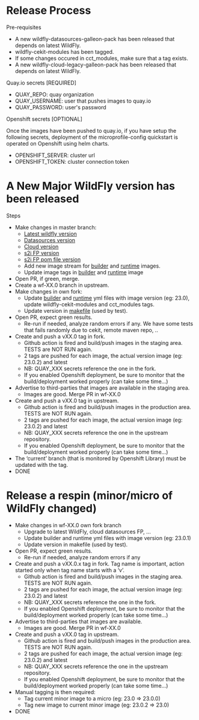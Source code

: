 
Release Process
==========


Pre-requisites

* A new wildfly-datasources-galleon-pack has been released that depends on latest WildFly.
* wildfly-cekit-modules has been tagged.
* If some changes occured in cct_modules, make sure that a tag exists.
* A new wildfly-cloud-legacy-galleon-pack has been released that depends on latest WildFly.

Quay.io secrets [REQUIRED]

* QUAY_REPO: quay organization
* QUAY_USERNAME: user that pushes images to quay.io
* QUAY_PASSWORD: user's password

Openshift secrets [OPTIONAL]

Once the images have been pushed to quay.io, if you have setup the following secrets, deployment 
of the microprofile-config quickstart is operated on Openshift using helm charts.

* OPENSHIFT_SERVER: cluster url
* OPENSHIFT_TOKEN: cluster connection token


A New Major WildFly version has been released
============================

Steps

* Make changes in master branch:
  * [Latest wildfly version](https://github.com/wildfly/wildfly-s2i/blob/master/wildfly-modules/jboss/container/wildfly/base/module.yaml#L8)
  * [Datasources version](https://github.com/wildfly/wildfly-s2i/blob/master/wildfly-modules/jboss/container/wildfly/galleon-wildfly/module.yaml#L10)
  * [Cloud version](https://github.com/wildfly/wildfly-s2i/blob/master/wildfly-modules/jboss/container/wildfly/galleon-wildfly/module.yaml#L12)
  * [s2i FP version](https://github.com/wildfly/wildfly-s2i/blob/master/wildfly-modules/jboss/container/wildfly/galleon-wildfly/module.yaml#L8)
  * [s2i FP pom file version](https://github.com/wildfly/wildfly-s2i/blob/master/wildfly-modules/jboss/container/wildfly/galleon-wildfly/artifacts/opt/jboss/container/wildfly/galleon/wildfly-s2i-galleon-pack/pom.xml#L23)
  * Add new image stream for [builder](https://github.com/wildfly/wildfly-s2i/blob/master/imagestreams/wildfly-centos7.json) and [runtime](https://github.com/wildfly/wildfly-s2i/blob/master/imagestreams/wildfly-runtime-centos7.json) images.  
  * Update image tags in [builder](https://github.com/wildfly/wildfly-s2i/blob/master/wildfly-builder-image/image.yaml#L15) and [runtime](https://github.com/wildfly/wildfly-s2i/blob/master/wildfly-runtime-image/image.yaml#L11) image
* Open PR, if green, merge.
* Create a wf-XX.0 branch in upstream.
* Make changes in own fork:
  * Update [builder](https://github.com/wildfly/wildfly-s2i/blob/master/wildfly-builder-image/image.yaml) and [runtime](https://github.com/wildfly/wildfly-s2i/blob/master/wildfly-runtime-image/image.yaml) yml files with image version (eg: 23.0), update wildfly-cekit-modules  and cct_modules tags.
  * Update version in [makefile](https://github.com/wildfly/wildfly-s2i/blob/master/Makefile#L1) (used by test).
* Open PR, expect green results. 
  * Re-run if needed, analyze random errors if any. We have some tests that fails randomly due to cekit, remote maven repo, ..
* Create and push a vXX.0 tag in fork.
  * Github action is fired and build/push images in the staging area. TESTS are NOT RUN again.
  * 2 tags are pushed for each image, the actual version image (eg: 23.0.2) and latest
  * NB: QUAY_XXX secrets reference the one in the fork.
  * If you enabled Openshift deployment, be sure to monitor that the build/deployment worked properly (can take some time...)
* Advertise to third-parties that images are available in the staging area.
  * Images are good. Merge PR in wf-XX.0
* Create and push a vXX.0 tag in upstream.
  * Github action is fired and build/push images in the production area. TESTS are NOT RUN again.
  * 2 tags are pushed for each image, the actual version image (eg: 23.0.2) and latest
  * NB: QUAY_XXX secrets reference the one in the upstream repository.
  * If you enabled Openshift deployment, be sure to monitor that the build/deployment worked properly (can take some time...)
* The ‘current’ branch (that is monitored by Openshift Library) must be updated with the tag.
* DONE

Release a respin (minor/micro of WildFly changed)
===============================

* Make changes in wf-XX.0 own fork branch
  * Upgrade to latest WildFly, cloud datasources FP, ...
  * Update builder and runtime yml files with image version (eg: 23.0.1)
  * Update version in makefile (used by test).
* Open PR, expect green results. 
  * Re-run if needed, analyze random errors if any
* Create and push a vXX.0.x tag in fork. Tag name is important, action started only when tag name starts with a ‘v’.
  * Github action is fired and build/push images in the staging area. TESTS are NOT RUN again.
  * 2 tags are pushed for each image, the actual version image (eg: 23.0.2) and latest
  * NB: QUAY_XXX secrets reference the one in the fork.
  * If you enabled Openshift deployment, be sure to monitor that the build/deployment worked properly (can take some time...)
* Advertise to third-parties that images are available.
  * Images are good. Merge PR in wf-XX.0
* Create and push a vXX.0 tag in upstream.
  * Github action is fired and build/push images in the production area. TESTS are NOT RUN again.
  * 2 tags are pushed for each image, the actual version image (eg: 23.0.2) and latest
  * NB: QUAY_XXX secrets reference the one in the upstream repository.
  * If you enabled Openshift deployment, be sure to monitor that the build/deployment worked properly (can take some time...)
* Manual tagging is then required:
  * Tag current minor image to a micro (eg: 23.0 => 23.0.0)
  * Tag new image to current minor image (eg: 23.0.2 ⇒ 23.0)
* DONE